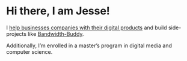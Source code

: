 # Hi there, I am Jesse!

I [help businesses companies with their digital products](https://www.jessekhala.com/work) and build side-projects like [Bandwidth-Buddy](https://www.bandwidth-buddy.com/).

Additionally, I’m enrolled in a master’s program in digital media and computer science.
